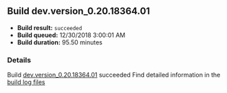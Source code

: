 ## Build dev.version_0.20.18364.01
- **Build result:** `succeeded`
- **Build queued:** 12/30/2018 3:00:01 AM
- **Build duration:** 95.50 minutes
### Details
Build [dev.version_0.20.18364.01](https://winappstudio.visualstudio.com/web/build.aspx?pcguid=a4ef43be-68ce-4195-a619-079b4d9834c2&builduri=vstfs%3a%2f%2f%2fBuild%2fBuild%2f26828) succeeded
Find detailed information in the [build log files](https://uwpctdiags.blob.core.windows.net/buildlogs/dev.version_0.20.18364.01_logs.zip)
